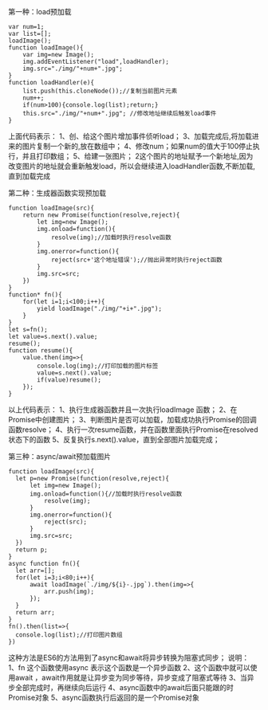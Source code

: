 第一种：load预加载

```
var num=1;
var list=[];
loadImage();
function loadImage(){
    var img=new Image();
    img.addEventListener("load",loadHandler);
    img.src="./img/"+num+".jpg";
}
function loadHandler(e){
    list.push(this.cloneNode());//复制当前图片元素
    num++;
    if(num>100){console.log(list);return;}
    this.src="./img/"+num+".jpg"; //修改地址继续后触发load事件
}
```

上面代码表示：
1、创、给这个图片增加事件侦听load；
3、加载完成后,将加载进来的图片复制一个新的,放在数组中；
4、修改num；如果num的值大于100停止执行，并且打印数组；
5、给建一张图片；
2这个图片的地址赋予一个新地址,因为改变图片的地址就会重新触发load，所以会继续进入loadHandler函数,不断加载,直到加载完成

第二种：生成器函数实现预加载

```
function loadImage(src){
    return new Promise(function(resolve,reject){
        let img=new Image();
        img.onload=function(){
            resolve(img);//加载时执行resolve函数
        }
        img.onerror=function(){
            reject(src+'这个地址错误');//抛出异常时执行reject函数
        }
        img.src=src;
    })
}
function* fn(){
    for(let i=1;i<100;i++){
        yield loadImage("./img/"+i+".jpg");
    }
}
let s=fn();
let value=s.next().value;
resume();
function resume(){
    value.then(img=>{
        console.log(img);//打印加载的图片标签
        value=s.next().value;
        if(value)resume();
    });
}
```

以上代码表示：
1、执行生成器函数并且一次执行loadImage 函数；
2、在Promise中创建图片；
3、判断图片是否可以加载，加载成功执行Promise的回调函数resolve；
4、执行一次resume函数，并在函数里面执行Promise在resolved状态下的函数
5、反复执行s.next().value，直到全部图片加载完成；

第三种：async/await预加载图片

```
function loadImage(src){
  let p=new Promise(function(resolve,reject){
      let img=new Image();
      img.onload=function(){//加载时执行resolve函数
          resolve(img);
      }
      img.onerror=function(){
          reject(src);
      }
      img.src=src;
  })
  return p;
}
async function fn(){
  let arr=[];
  for(let i=3;i<80;i++){
      await loadImage(`./img/${i}-.jpg`).then(img=>{
          arr.push(img);
      });
  }
  return arr;
}
fn().then(list=>{
  console.log(list);//打印图片数组
})
```

这种方法是ES6的方法用到了async和await将异步转换为阻塞式同步；
说明：
1、fn 这个函数使用async 表示这个函数是一个异步函数
2、这个函数中就可以使用await ，await作用就是让异步变为同步等待，异步变成了阻塞式等待
3、当异步全部完成时，再继续向后运行
4、async函数中的await后面只能跟的时Promise对象
5、async函数执行后返回的是一个Promise对象